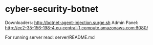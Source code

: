 # cyber-security-botnet

Downloaders: http://botnet-agent-injection.surge.sh
Admin Panel: http://ec2-35-156-198-4.eu-central-1.compute.amazonaws.com:8080/

For running server read: server/README.md

